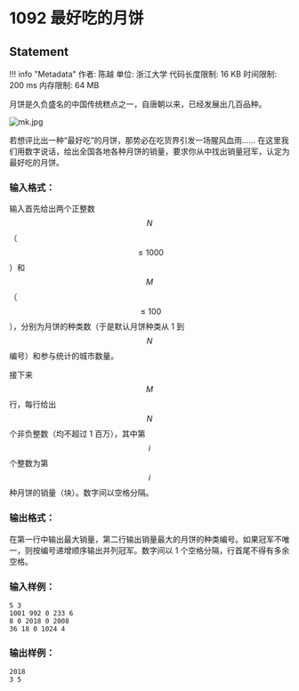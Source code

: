 
# 1092 最好吃的月饼

## Statement

!!! info "Metadata"
    作者: 陈越
    单位: 浙江大学
    代码长度限制: 16 KB
    时间限制: 200 ms
    内存限制: 64 MB

月饼是久负盛名的中国传统糕点之一，自唐朝以来，已经发展出几百品种。

![mk.jpg](~/fcb325a0-7090-4bf4-acb0-d4d7ea832f27.jpg)


若想评比出一种“最好吃”的月饼，那势必在吃货界引发一场腥风血雨…… 在这里我们用数字说话，给出全国各地各种月饼的销量，要求你从中找出销量冠军，认定为最好吃的月饼。

### 输入格式：

输入首先给出两个正整数 $$N$$（$$\le 1000$$）和 $$M$$（$$\le 100$$），分别为月饼的种类数（于是默认月饼种类从 1 到 $$N$$ 编号）和参与统计的城市数量。

接下来 $$M$$ 行，每行给出 $$N$$ 个非负整数（均不超过 1 百万），其中第 $$i$$ 个整数为第 $$i$$ 种月饼的销量（块）。数字间以空格分隔。

### 输出格式：

在第一行中输出最大销量，第二行输出销量最大的月饼的种类编号。如果冠军不唯一，则按编号递增顺序输出并列冠军。数字间以 1 个空格分隔，行首尾不得有多余空格。

### 输入样例：
```plaintext
5 3
1001 992 0 233 6
8 0 2018 0 2008
36 18 0 1024 4
```

### 输出样例：
```plaintext
2018
3 5
```


